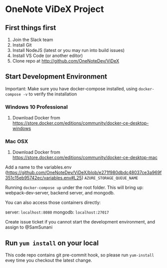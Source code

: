 # OneNote ViDeX Project

## First things first

1.  Join the Slack team
2.  Install Git
3.  Install NodeJS (latest or you may run into build issues)
4.  Install VS Code (or another editor)
5.  Clone repo at http://github.com/OneNoteDev/ViDeX

## Start Development Environment

Important: Make sure you have docker-compose installed, using `docker-compose -v` to verify the installation

### Windows 10 Professional

1.  Download Docker from https://store.docker.com/editions/community/docker-ce-desktop-windows

### Mac OSX

1.  Download Docker from https://store.docker.com/editions/community/docker-ce-desktop-mac

Add a name to the variables.env (https://github.com/OneNoteDev/ViDeX/blob/e271f980dbdc48037ce3a969f351c15eb95742ec/variables.env#L25) `AZURE_STORAGE_QUEUE_NAME`

Running `docker-compose up` under the root folder. This will bring up: webpack-dev-server, backend server, and mongodb.

You can also access those containers directly:

server: `localhost:8080`
mongodb: `localhost:27017`

Create issue ticket if you cannot start the development environment, and assign to @SamSunani

## Run `yum install` on your local

This code repo contains git pre-commit hook, so please run `yum-install` evey time you checkout the latest change.
